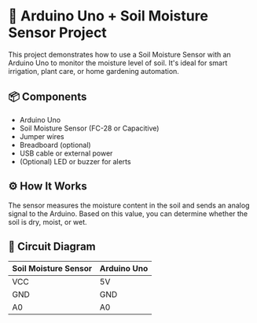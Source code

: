 # 🌱 Arduino Uno + Soil Moisture Sensor Project

This project demonstrates how to use a Soil Moisture Sensor with an Arduino Uno to monitor the moisture level of soil. It's ideal for smart irrigation, plant care, or home gardening automation.

## 📦 Components

- Arduino Uno
- Soil Moisture Sensor (FC-28 or Capacitive)
- Jumper wires
- Breadboard (optional)
- USB cable or external power
- (Optional) LED or buzzer for alerts

## ⚙️ How It Works

The sensor measures the moisture content in the soil and sends an analog signal to the Arduino. Based on this value, you can determine whether the soil is dry, moist, or wet.

## 🔌 Circuit Diagram

| Soil Moisture Sensor | Arduino Uno |
|----------------------|-------------|
| VCC                  | 5V          |
| GND                  | GND         |
| A0                   | A0          |
